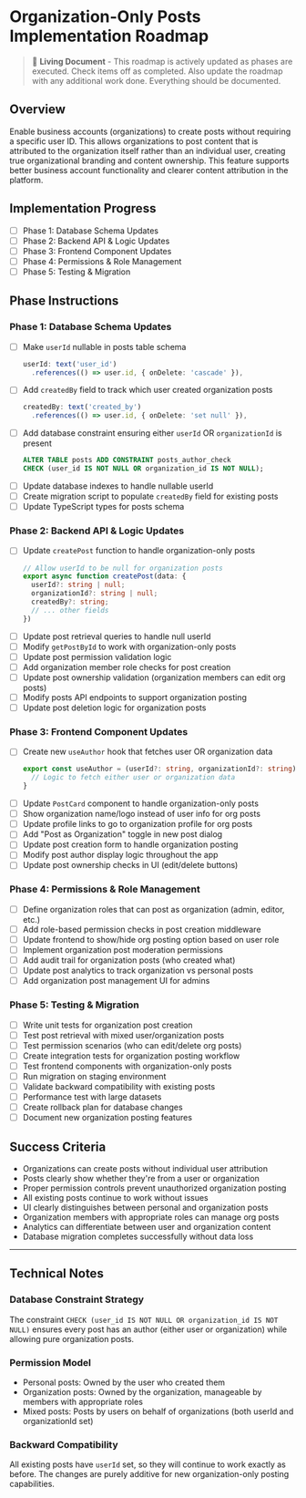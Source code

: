 # Organization-Only Posts Implementation Roadmap

> 📝 **Living Document** - This roadmap is actively updated as phases are executed. Check items off as completed. Also update the roadmap with any additional work done. Everything should be documented.

## Overview

Enable business accounts (organizations) to create posts without requiring a specific user ID. This allows organizations to post content that is attributed to the organization itself rather than an individual user, creating true organizational branding and content ownership. This feature supports better business account functionality and clearer content attribution in the platform.

## Implementation Progress

- [ ] Phase 1: Database Schema Updates
- [ ] Phase 2: Backend API & Logic Updates  
- [ ] Phase 3: Frontend Component Updates
- [ ] Phase 4: Permissions & Role Management
- [ ] Phase 5: Testing & Migration

## Phase Instructions

### Phase 1: Database Schema Updates
- [ ] Make `userId` nullable in posts table schema
  ```typescript
  userId: text('user_id')
    .references(() => user.id, { onDelete: 'cascade' }),
  ```
- [ ] Add `createdBy` field to track which user created organization posts
  ```typescript
  createdBy: text('created_by')
    .references(() => user.id, { onDelete: 'set null' }),
  ```
- [ ] Add database constraint ensuring either `userId` OR `organizationId` is present
  ```sql
  ALTER TABLE posts ADD CONSTRAINT posts_author_check 
  CHECK (user_id IS NOT NULL OR organization_id IS NOT NULL);
  ```
- [ ] Update database indexes to handle nullable userId
- [ ] Create migration script to populate `createdBy` field for existing posts
- [ ] Update TypeScript types for posts schema

### Phase 2: Backend API & Logic Updates
- [ ] Update `createPost` function to handle organization-only posts
  ```typescript
  // Allow userId to be null for organization posts
  export async function createPost(data: {
    userId?: string | null;
    organizationId?: string | null;
    createdBy?: string;
    // ... other fields
  })
  ```
- [ ] Update post retrieval queries to handle null userId
- [ ] Modify `getPostById` to work with organization-only posts
- [ ] Update post permission validation logic
- [ ] Add organization member role checks for post creation
- [ ] Update post ownership validation (organization members can edit org posts)
- [ ] Modify posts API endpoints to support organization posting
- [ ] Update post deletion logic for organization posts

### Phase 3: Frontend Component Updates
- [ ] Create new `useAuthor` hook that fetches user OR organization data
  ```typescript
  export const useAuthor = (userId?: string, organizationId?: string) => {
    // Logic to fetch either user or organization data
  }
  ```
- [ ] Update `PostCard` component to handle organization-only posts
- [ ] Show organization name/logo instead of user info for org posts
- [ ] Update profile links to go to organization profile for org posts
- [ ] Add "Post as Organization" toggle in new post dialog
- [ ] Update post creation form to handle organization posting
- [ ] Modify post author display logic throughout the app
- [ ] Update post ownership checks in UI (edit/delete buttons)

### Phase 4: Permissions & Role Management
- [ ] Define organization roles that can post as organization (admin, editor, etc.)
- [ ] Add role-based permission checks in post creation middleware
- [ ] Update frontend to show/hide org posting option based on user role
- [ ] Implement organization post moderation permissions
- [ ] Add audit trail for organization posts (who created what)
- [ ] Update post analytics to track organization vs personal posts
- [ ] Add organization post management UI for admins

### Phase 5: Testing & Migration
- [ ] Write unit tests for organization post creation
- [ ] Test post retrieval with mixed user/organization posts
- [ ] Test permission scenarios (who can edit/delete org posts)
- [ ] Create integration tests for organization posting workflow
- [ ] Test frontend components with organization-only posts
- [ ] Run migration on staging environment
- [ ] Validate backward compatibility with existing posts
- [ ] Performance test with large datasets
- [ ] Create rollback plan for database changes
- [ ] Document new organization posting features

## Success Criteria
- Organizations can create posts without individual user attribution
- Posts clearly show whether they're from a user or organization
- Proper permission controls prevent unauthorized organization posting
- All existing posts continue to work without issues
- UI clearly distinguishes between personal and organization posts
- Organization members with appropriate roles can manage org posts
- Analytics can differentiate between user and organization content
- Database migration completes successfully without data loss

---

## Technical Notes

### Database Constraint Strategy
The constraint `CHECK (user_id IS NOT NULL OR organization_id IS NOT NULL)` ensures every post has an author (either user or organization) while allowing pure organization posts.

### Permission Model
- Personal posts: Owned by the user who created them
- Organization posts: Owned by the organization, manageable by members with appropriate roles
- Mixed posts: Posts by users on behalf of organizations (both userId and organizationId set)

### Backward Compatibility
All existing posts have `userId` set, so they will continue to work exactly as before. The changes are purely additive for new organization-only posting capabilities.